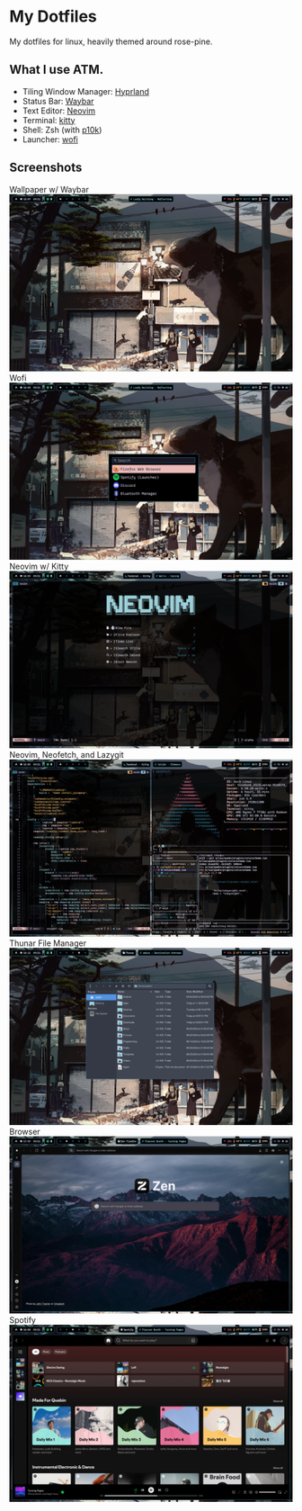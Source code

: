 # My Dotfiles
My dotfiles for linux, heavily themed around rose-pine.

## What I use ATM.
- Tiling Window Manager: [Hyprland](https://hyprland.org/)
- Status Bar: [Waybar](https://github.com/Alexays/Waybar)
- Text Editor: [Neovim](https://github.com/neovim/neovim)
- Terminal: [kitty](https://github.com/kovidgoyal/kitty)
- Shell: Zsh (with [p10k](https://github.com/romkatv/powerlevel10k))
- Launcher: [wofi](https://hg.sr.ht/~scoopta/wofi)

## Screenshots
Wallpaper w/ Waybar
![image](assets/images/desktop.png)
Wofi
![image](assets/images/wofi.png)
Neovim w/ Kitty
![image](assets/images/editor.png)
Neovim, Neofetch, and Lazygit
![image](assets/images/environment.png)
Thunar File Manager
![image](assets/images/thunar.png)
Browser
![image](assets/images/browser.png)
Spotify
![image](assets/images/spotify.png)
